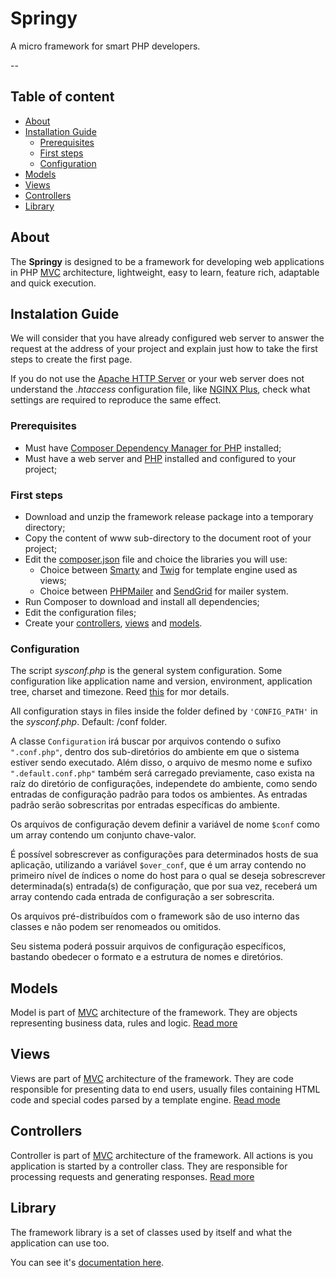 # Springy

A micro framework for smart PHP developers.

--

## Table of content

* [About](#about)
* [Installation Guide](#installation-guide)
  * [Prerequisites](#prerequisites)
  * [First steps](#first-steps)
  * [Configuration](#configuration)
* [Models](#models)
* [Views](#views)
* [Controllers](#controllers)
* [Library](#library)

## About

The **Springy** is designed to be a framework for developing web applications in PHP [MVC](https://en.wikipedia.org/wiki/Model%E2%80%93view%E2%80%93controller) architecture, lightweight, easy to learn, feature rich, adaptable and quick execution.

## Instalation Guide

We will consider that you have already configured web server to answer the request at the address of your project and explain just how to take the first steps to create the first page.

If you do not use the [Apache HTTP Server](http://httpd.apache.org/) or your web server does not understand the *.htaccess* configuration file, like [NGINX Plus](https://www.nginx.com/solutions/web-server/), check what settings are required to reproduce the same effect.

### Prerequisites

* Must have [Composer Dependency Manager for PHP](https://getcomposer.org/) installed;
* Must have a web server and [PHP](http://www.php.net) installed and configured to your project;

### First steps

* Download and unzip the framework release package into a temporary directory;
* Copy the content of www sub-directory to the document root of your project;
* Edit the [composer.json](/composer.json) file and choice the libraries you will use:
  * Choice between [Smarty](http://www.smarty.net) and [Twig](http://twig.sensiolabs.org) for template engine used as views;
  * Choice between [PHPMailer](https://github.com/PHPMailer/PHPMailer) and [SendGrid](https://github.com/sendgrid/sendgrid-php) for mailer system.
* Run Composer to download and install all dependencies;
* Edit the configuration files;
* Create your [controllers](/documentation/en/Controllers.md), [views](/documentation/en/Views.md) and [models](/documentation/en/Models.md).

### Configuration

The script *sysconf.php* is the general system configuration. Some configuration like application name and version, environment, application tree, charset and timezone. Reed [this](/documentation/en/sysconf.md) for mor details.

All configuration stays in files inside the folder defined by `'CONFIG_PATH'` in the *sysconf.php*. Default: /conf folder.

A classe `Configuration` irá buscar por arquivos contendo o sufixo `".conf.php"`, dentro dos sub-diretórios do ambiente em que o sistema estiver sendo executado. Além disso, o arquivo de mesmo nome e sufixo `".default.conf.php"` também será carregado previamente, caso exista na raíz do diretório de configurações, independete do ambiente, como sendo entradas de configuração padrão para todos os ambientes. As entradas padrão serão sobrescritas por entradas específicas do ambiente.

Os arquivos de configuração devem definir a variável de nome `$conf` como um array contendo um conjunto chave-valor.

É possível sobrescrever as configurações para determinados hosts de sua aplicação, utilizando a variável `$over_conf`, que é um array contendo no primeiro nível de índices o nome do host para o qual se deseja sobrescrever determinada(s) entrada(s) de configuração, que por sua vez, receberá um array contendo cada entrada de configuração a ser sobrescrita.

Os arquivos pré-distribuídos com o framework são de uso interno das classes e não podem ser renomeados ou omitidos.

Seu sistema poderá possuir arquivos de configuração específicos, bastando obedecer o formato e a estrutura de nomes e diretórios.

## Models

Model is part of [MVC](https://en.wikipedia.org/wiki/Model%E2%80%93view%E2%80%93controller) architecture of the framework. They are objects representing business data, rules and logic.
[Read more](/documentation/en/Models.md)

## Views

Views are part of [MVC](https://en.wikipedia.org/wiki/Model%E2%80%93view%E2%80%93controller) architecture of the framework. They are code responsible for presenting data to end users, usually files containing HTML code and special codes parsed by a template engine.
[Read mode](/documentation/en/Views.md)

## Controllers

Controller is part of [MVC](https://en.wikipedia.org/wiki/Model%E2%80%93view%E2%80%93controller) architecture of the framework. All actions is you application is started by a controller class. They are responsible for processing requests and generating responses.
[Read more](/documentation/en/Controllers.md)

## Library

The framework library is a set of classes used by itself and what the application can use too.

You can see it's [documentation here](/documentation/en/library).
